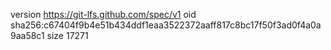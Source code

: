 version https://git-lfs.github.com/spec/v1
oid sha256:c67404f9b4e51b434ddf1eaa3522372aaff817c8bc17f50f3ad0f4a0a9aa58c1
size 17271

